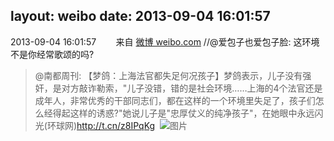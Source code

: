 layout: weibo
date: 2013-09-04 16:01:57
---
<meta name="referrer" content="no-referrer" />

2013-09-04 16:01:57  &nbsp;&nbsp;&nbsp;&nbsp;&nbsp;&nbsp; 来自 <a href="http://weibo.com/" rel="nofollow">微博 weibo.com</a>
//@爱包子也爱包子脸: 这环境不是你经常歌颂的吗?
>  @南都周刊: 【梦鸽：上海法官都失足何况孩子】梦鸽表示，儿子没有强奸，是对方敲诈勒索，"儿子没错，错的是社会环境……上海的4个法官还是成年人，非常优秀的干部同志们，都在这样的一个环境里失足了，孩子们怎么经得起这样的诱惑?"她说儿子是"忠厚仗义的纯净孩子"，在她眼中永远闪光(环球网)http://t.cn/z8IPqKg ​​​
>  ![图片](https://ww2.sinaimg.cn/large/61d7cd94gw1e8abqq67qjj20b50go3yu.jpg)
